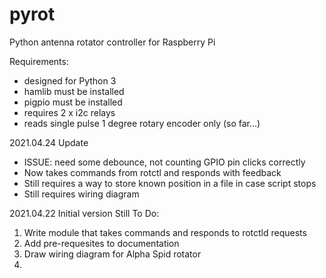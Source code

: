 # pyrot
Python antenna rotator controller for Raspberry Pi

Requirements:
- designed for Python 3
- hamlib must be installed
- pigpio must be installed
- requires 2 x i2c relays
- reads single pulse 1 degree rotary encoder only (so far...)

2021.04.24 Update
- ISSUE: need some debounce, not counting GPIO pin clicks correctly
- Now takes commands from rotctl and responds with feedback
- Still requires a way to store known position in a file in case script stops
- Still requires wiring diagram

2021.04.22 Initial version
Still To Do:
1. Write module that takes commands and responds to rotctld requests
2. Add pre-requesites to documentation
3. Draw wiring diagram for Alpha Spid rotator
4. 

